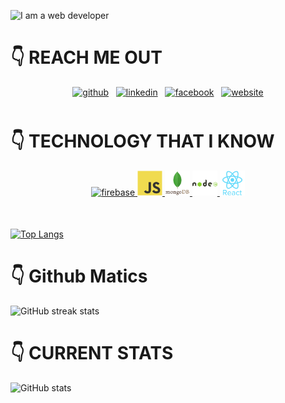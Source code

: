 ![I am a web developer](https://i.postimg.cc/YrzCLzhR/github.png)

# 👇 REACH ME OUT

<div style="text-align: center; margin-bottom: 50px">
  <a href="https://github.com/Mehedimid" ><img src='https://cdn.jsdelivr.net/npm/simple-icons@3.0.1/icons/github.svg' alt='github' height='40'></a>&nbsp;&nbsp;
  <a href="https://www.linkedin.com/in/mehedimid/" ><img src='https://cdn.jsdelivr.net/npm/simple-icons@3.0.1/icons/linkedin.svg' alt='linkedin' height='40'></a>&nbsp;&nbsp;
  <a href="https://web.facebook.com/mehedimid/" ><img src='https://cdn.jsdelivr.net/npm/simple-icons@3.0.1/icons/facebook.svg' alt='facebook' height='40'></a>&nbsp;&nbsp;
  <a href="https://mehedimid.surge.sh/" ><img src='https://cdn.jsdelivr.net/npm/simple-icons@3.0.1/icons/icloud.svg' alt='website' height='40'></a>
</div>

# 👇 TECHNOLOGY THAT I KNOW
<div style="text-align: center; margin-bottom: 50px"> 
<p align="center"> <a href="https://firebase.google.com/" target="_blank" rel="noreferrer"> <img src="https://www.vectorlogo.zone/logos/firebase/firebase-icon.svg" alt="firebase" width="40" height="40"/> </a> <a href="https://developer.mozilla.org/en-US/docs/Web/JavaScript" target="_blank" rel="noreferrer"> <img src="https://raw.githubusercontent.com/devicons/devicon/master/icons/javascript/javascript-original.svg" alt="javascript" width="40" height="40"/> </a> <a href="https://www.mongodb.com/" target="_blank" rel="noreferrer"> <img src="https://raw.githubusercontent.com/devicons/devicon/master/icons/mongodb/mongodb-original-wordmark.svg" alt="mongodb" width="40" height="40"/> </a> <a href="https://nodejs.org" target="_blank" rel="noreferrer"> <img src="https://raw.githubusercontent.com/devicons/devicon/master/icons/nodejs/nodejs-original-wordmark.svg" alt="nodejs" width="40" height="40"/> </a> <a href="https://reactjs.org/" target="_blank" rel="noreferrer"> <img src="https://raw.githubusercontent.com/devicons/devicon/master/icons/react/react-original-wordmark.svg" alt="react" width="40" height="40"/> </a> </p>

 </div>





[![Top Langs](https://github-readme-stats.vercel.app/api/top-langs/?username=Mehedimid)](https://github.com/anuraghazra/github-readme-stats)


 # 👇 Github Matics

![GitHub streak stats](https://streak-stats.demolab.com/?user=Mehedimid)  

# 👇 CURRENT STATS
![GitHub stats](https://github-readme-stats.vercel.app/api?username=Mehedimid&show_icons=true)  







